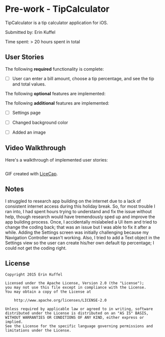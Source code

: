 # Pre-work - TipCalculator

TipCalculator is a tip calculator application for iOS.

Submitted by: Erin Kuffel

Time spent: > 20 hours spent in total

## User Stories

The following **required** functionality is complete:
* [ ] User can enter a bill amount, choose a tip percentage, and see the tip and total values.

The following **optional** features are implemented:

The following **additional** features are implemented:
- [ ] Settings page 
- [ ] Changed background color
- [ ] Added an image


## Video Walkthrough 

Here's a walkthrough of implemented user stories:

<img src='https://i.imgur.com/ajmUnIY.gif' title='TipAnAg' width='' alt='' />

GIF created with [LiceCap](http://www.cockos.com/licecap/).

## Notes

I struggled to research app building on the internet due to a lack of consistent internet access during this holiday break. So, for most trouble I ran into, I had spent hours trying to understand and fix the issue without help, though research would have tremendously sped up and improve the app building process. 
Once, I accidentally mislabeled a UI item and tried to change the coding back; that was an issue but I was able to fix it after a while. Adding the Settings screen was initially challenging because my Navigation Controller wasn't working.  Also, I tried to add a Text object in the Settings view so the user can create his/her own default tip percentage; I could not get the coding right.

## License

    Copyright 2015 Erin Kuffel

    Licensed under the Apache License, Version 2.0 (the "License");
    you may not use this file except in compliance with the License.
    You may obtain a copy of the License at

        http://www.apache.org/licenses/LICENSE-2.0

    Unless required by applicable law or agreed to in writing, software
    distributed under the License is distributed on an "AS IS" BASIS,
    WITHOUT WARRANTIES OR CONDITIONS OF ANY KIND, either express or implied.
    See the License for the specific language governing permissions and
    limitations under the License.
